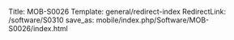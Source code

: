 Title: MOB-S0026
Template: general/redirect-index
RedirectLink: /software/S0310
save_as: mobile/index.php/Software/MOB-S0026/index.html